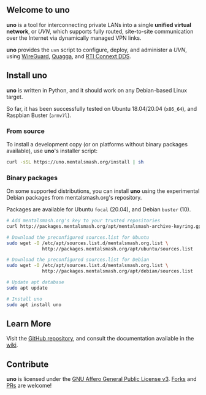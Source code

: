## Welcome to uno

**uno** is a tool for interconnecting private LANs into a single **unified virtual network**, or *UVN*, which supports fully routed, site-to-site communication over the Internet
via dynamically managed VPN links.

**uno** provides the `uvn` script to configure, deploy, and administer a *UVN*, using [WireGuard](https://www.wireguard.com/), [Quagga](https://www.nongnu.org/quagga/), and [RTI Connext DDS](https://www.rti.com/products/connext-dds-professional).

## Install uno

**uno** is written in Python, and it should work on any Debian-based Linux target.

So far, it has been successfully tested on Ubuntu 18.04/20.04 (`x86_64`), and
Raspbian Buster (`armv7l`).

### From source

To install a development copy (or on platforms without binary packages
available), use **uno**'s installer script:

```sh
curl -sSL https://uno.mentalsmash.org/install | sh
```

### Binary packages

On some supported distributions, you can install **uno** using the experimental
Debian packages from mentalsmash.org's repository.

Packages are available for Ubuntu `focal` (20.04), and Debian `buster` (10).

```sh
# Add mentalsmash.org's key to your trusted repositories
curl http://packages.mentalsmash.org/apt/mentalsmash-archive-keyring.gpg | apt-key add -

# Download the preconfigured sources.list for Ubuntu
sudo wget -O /etc/apt/sources.list.d/mentalsmash.org.list \
             http://packages.mentalsmash.org/apt/ubuntu/sources.list

# Download the preconfigured sources.list for Debian
sudo wget -O /etc/apt/sources.list.d/mentalsmash.org.list \
             http://packages.mentalsmash.org/apt/debian/sources.list

# Update apt database
sudo apt update

# Install uno
sudo apt install uno
```

## Learn More

Visit the [GitHub repository](https://github.com/mentalsmash/uno/), and consult the documentation available in the [wiki](https://github.com/mentalsmash/uno/wiki).

## Contribute

**uno** is licensed under the [GNU Affero General Public License v3](https://tldrlegal.com/license/gnu-affero-general-public-license-v3-(agpl-3.0)). [Forks](https://github.com/mentalsmash/uno/fork) and [PRs](https://github.com/mentalsmash/uno/pulls) are welcome!
